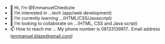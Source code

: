 - 👋 Hi, I’m @EmmanuelChiedozie
- 👀 I’m interested in ...tech (app/web development) 
- 🌱 I’m currently learning ...(HTML/CSS/Javascript) 
- 💞️ I’m looking to collaborate on ...(HTML, CSS and Java script) 
- 📫 How to reach me ... My phone number is 08133139817.. Email address (emmanuel.blaze@gmail.com) 

<!---
EmmanuelChiedozie/EmmanuelChiedozie is a ✨ special ✨ repository because its `README.md` (this file) appears on your GitHub profile.
You can click the Preview link to take a look at your changes.
--->
